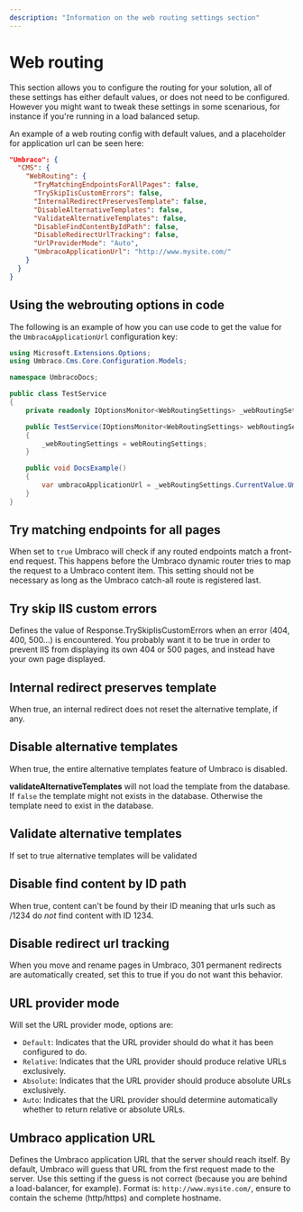 ```yaml
---
description: "Information on the web routing settings section"
---
```


# Web routing

This section allows you to configure the routing for your solution, all of these settings has either default values, or does not need to be configured. However you might want to tweak these settings in some scenarious, for instance if you're running in a load balanced setup.

An example of a web routing config with default values, and a placeholder for application url can be seen here:

```json
"Umbraco": {
  "CMS": {
    "WebRouting": {
      "TryMatchingEndpointsForAllPages": false,
      "TrySkipIisCustomErrors": false,
      "InternalRedirectPreservesTemplate": false,
      "DisableAlternativeTemplates": false,
      "ValidateAlternativeTemplates": false,
      "DisableFindContentByIdPath": false,
      "DisableRedirectUrlTracking": false,
      "UrlProviderMode": "Auto",
      "UmbracoApplicationUrl": "http://www.mysite.com/"
    }
  }
}
```

## Using the webrouting options in code

The following is an example of how you can use code to get the value for the `UmbracoApplicationUrl` configuration key:

```csharp
using Microsoft.Extensions.Options;
using Umbraco.Cms.Core.Configuration.Models;

namespace UmbracoDocs;

public class TestService
{
    private readonly IOptionsMonitor<WebRoutingSettings> _webRoutingSettings;

    public TestService(IOptionsMonitor<WebRoutingSettings> webRoutingSettings)
    {
        _webRoutingSettings = webRoutingSettings;
    }

    public void DocsExample()
    {
        var umbracoApplicationUrl = _webRoutingSettings.CurrentValue.UmbracoApplicationUrl;
    }
}
```


## Try matching endpoints for all pages

When set to `true` Umbraco will check if any routed endpoints match a front-end request. This happens before the Umbraco dynamic router tries to map the request to a Umbraco content item. This setting should not be necessary as long as the Umbraco catch-all route is registered last.

## Try skip IIS custom errors

Defines the value of Response.TrySkipIisCustomErrors when an error (404, 400, 500...) is encountered. You probably want it to be true in order to prevent IIS from displaying its own 404 or 500 pages, and instead have your own page displayed.

## Internal redirect preserves template

When true, an internal redirect does not reset the alternative template, if any.

## Disable alternative templates

When true, the entire alternative templates feature of Umbraco is disabled.

**validateAlternativeTemplates**
will not load the template from the database. If `false` the template might not exists in the database. Otherwise the template need to exist in the database.

## Validate alternative templates

If set to true alternative templates will be validated

## Disable find content by ID path

When true, content can't be found by their ID meaning that urls such as /1234 do _not_ find content with ID 1234.

## Disable redirect url tracking

When you move and rename pages in Umbraco, 301 permanent redirects are automatically created, set this to true if you do not want this behavior.

## URL provider mode

Will set the URL provider mode, options are:

-   `Default`: Indicates that the URL provider should do what it has been configured to do.
-   `Relative`: Indicates that the URL provider should produce relative URLs exclusively.
-   `Absolute`: Indicates that the URL provider should produce absolute URLs exclusively.
-   `Auto`: Indicates that the URL provider should determine automatically whether to return relative or absolute URLs.

## Umbraco application URL

Defines the Umbraco application URL that the server should reach itself. By default, Umbraco will guess that URL from the first request made to the server. Use this setting if the guess is not correct (because you are behind a load-balancer, for example). Format is: `http://www.mysite.com/`, ensure to contain the scheme (http/https) and complete hostname.
